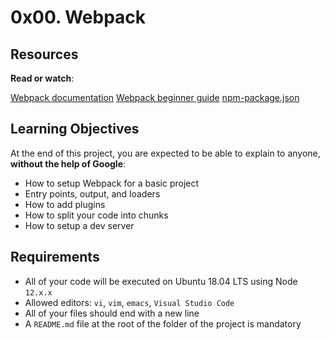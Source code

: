 # 0x00. Webpack
## Resources
**Read or watch**:

[Webpack documentation](https://webpack.js.org/concepts/)
[Webpack beginner guide](https://www.sitepoint.com/webpack-beginner-guide/)
[npm-package.json](https://docs.npmjs.com/cli/v10/configuring-npm/package-json)

## Learning Objectives
At the end of this project, you are expected to be able to explain to anyone, **without the help of Google**:

* How to setup Webpack for a basic project
* Entry points, output, and loaders
* How to add plugins
* How to split your code into chunks
* How to setup a dev server

## Requirements
* All of your code will be executed on Ubuntu 18.04 LTS using Node `12.x.x`
* Allowed editors: `vi`, `vim`, `emacs`, `Visual Studio Code`
* All of your files should end with a new line
* A `README.md` file at the root of the folder of the project is mandatory